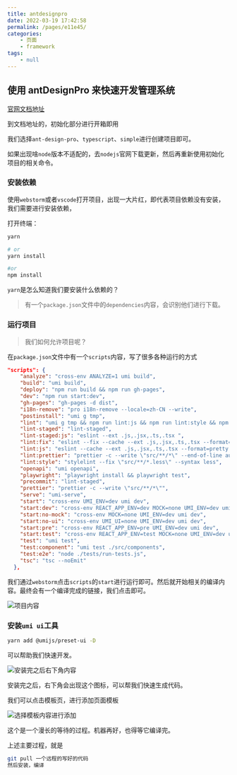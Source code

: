 ```yaml
---
title: antdesignpro
date: 2022-03-19 17:42:58
permalink: /pages/e11e45/
categories:
    - 页面
    - framework
tags:
    - null
---
```


## 使用 antDesignPro 来快速开发管理系统

[官网文档地址](https://pro.ant.design/zh-CN/docs/getting-started)

到文档地址的，初始化部分进行开箱即用

我们选择`ant-design-pro`、`typescript`、`simple`进行创建项目即可。

如果出现啥`node`版本不适配的，去`nodejs`官网下载更新，然后再重新使用初始化项目的相关命令。

### 安装依赖

使用`webstorm`或者`vscode`打开项目，出现一大片红，即代表项目依赖没有安装，我们需要进行安装依赖，

打开终端：

```bash
yarn

# or
yarn install

#or
npm install
```

`yarn`是怎么知道我们要安装什么依赖的？

> 有一个`package.json`文件中的`dependencies`内容，会识别他们进行下载。

### 运行项目

> 我们如何允许项目呢？

在`package.json`文件中有一个`scripts`内容，写了很多各种运行的方式

```json
"scripts": {
    "analyze": "cross-env ANALYZE=1 umi build",
    "build": "umi build",
    "deploy": "npm run build && npm run gh-pages",
    "dev": "npm run start:dev",
    "gh-pages": "gh-pages -d dist",
    "i18n-remove": "pro i18n-remove --locale=zh-CN --write",
    "postinstall": "umi g tmp",
    "lint": "umi g tmp && npm run lint:js && npm run lint:style && npm run lint:prettier && npm run tsc",
    "lint-staged": "lint-staged",
    "lint-staged:js": "eslint --ext .js,.jsx,.ts,.tsx ",
    "lint:fix": "eslint --fix --cache --ext .js,.jsx,.ts,.tsx --format=pretty ./src && npm run lint:style",
    "lint:js": "eslint --cache --ext .js,.jsx,.ts,.tsx --format=pretty ./src",
    "lint:prettier": "prettier -c --write \"src/**/*\" --end-of-line auto",
    "lint:style": "stylelint --fix \"src/**/*.less\" --syntax less",
    "openapi": "umi openapi",
    "playwright": "playwright install && playwright test",
    "precommit": "lint-staged",
    "prettier": "prettier -c --write \"src/**/*\"",
    "serve": "umi-serve",
    "start": "cross-env UMI_ENV=dev umi dev",
    "start:dev": "cross-env REACT_APP_ENV=dev MOCK=none UMI_ENV=dev umi dev",
    "start:no-mock": "cross-env MOCK=none UMI_ENV=dev umi dev",
    "start:no-ui": "cross-env UMI_UI=none UMI_ENV=dev umi dev",
    "start:pre": "cross-env REACT_APP_ENV=pre UMI_ENV=dev umi dev",
    "start:test": "cross-env REACT_APP_ENV=test MOCK=none UMI_ENV=dev umi dev",
    "test": "umi test",
    "test:component": "umi test ./src/components",
    "test:e2e": "node ./tests/run-tests.js",
    "tsc": "tsc --noEmit"
  },
```

我们通过`webstorm`点击`scripts`的`start`进行运行即可。然后就开始相关的编译内容。最终会有一个编译完成的链接，我们点击即可。

![项目内容](https://gitee.com/wxvirus/img/raw/master/img/20220319114620.png)

### 安装`umi ui`工具

```bash
yarn add @umijs/preset-ui -D
```

可以帮助我们快速开发。

![安装完之后右下角内容](https://gitee.com/wxvirus/img/raw/master/img/20220319115114.png)

安装完之后，右下角会出现这个图标，可以帮我们快速生成代码。

我们可以点击模板页，进行添加页面模板

![选择模板内容进行添加](https://gitee.com/wxvirus/img/raw/master/img/20220319115450.png)

这个是一个漫长的等待的过程。机器再好，也得等它编译完。

上述主要过程，就是

```bash
git pull 一个远程的写好的代码
然后安装，编译
```
